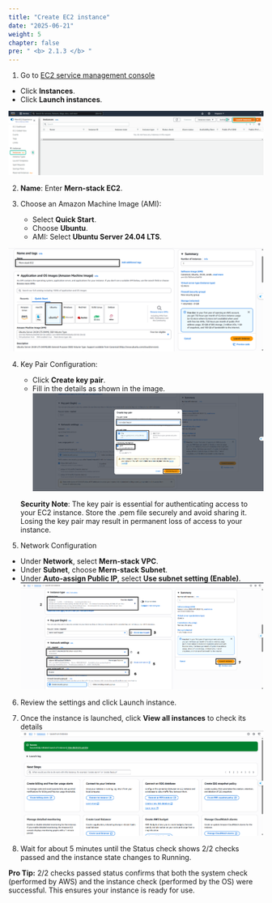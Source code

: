 ```yaml
---
title: "Create EC2 instance"
date: "2025-06-21"
weight: 5
chapter: false
pre: " <b> 2.1.3 </b> "
---
```


1. Go to [EC2 service management console](https://console.aws.amazon.com/ec2/v2/home)

- Click **Instances**.
- Click **Launch instances**.

![EC2](/images/2.prerequisite/027-createec2.png)

2. **Name**: Enter **Mern-stack EC2**.

3. Choose an Amazon Machine Image (AMI):

   - Select **Quick Start**.
   - Choose **Ubuntu**.
   - AMI: Select **Ubuntu Server 24.04 LTS**.

![EC2](/images/2.prerequisite/2.1/2.1.3/4.png)

4. Key Pair Configuration:

   - Click **Create key pair**.
   - Fill in the details as shown in the image.
     ![EC2](/images/2.prerequisite/2.1/2.1.3/2.png)

   **Security Note**: The key pair is essential for authenticating access to your EC2 instance. Store the .pem file securely and avoid sharing it. Losing the key pair may result in permanent loss of access to your instance.

5. Network Configuration

- Under **Network**, select **Mern-stack VPC**.
- Under **Subnet**, choose **Mern-stack Subnet**.
- Under **Auto-assign Public IP**, select **Use subnet setting (Enable)**.
  ![EC2](/images/2.prerequisite/2.1/2.1.3/3.png)

6. Review the settings and click Launch instance.

7. Once the instance is launched, click **View all instances** to check its details
   ![EC2](/images/2.prerequisite/2.1/2.1.3/5.png)
8. Wait for about 5 minutes until the Status check shows 2/2 checks passed and the instance state changes to Running.

**Pro Tip:** 2/2 checks passed status confirms that both the system check (performed by AWS) and the instance check (performed by the OS) were successful. This ensures your instance is ready for use.
